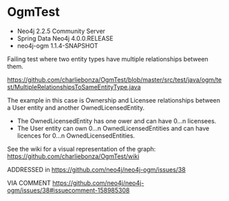 # OgmTest

* Neo4j 2.2.5 Community Server
* Spring Data Neo4j 4.0.0.RELEASE
* neo4j-ogm 1.1.4-SNAPSHOT

Failing test where two entity types have multiple relationships between them.

https://github.com/charliebonza/OgmTest/blob/master/src/test/java/ogm/test/MultipleRelationshipsToSameEntityType.java

The example in this case is Ownership and Licensee relationships between a User entity and another OwnedLicensedEntity. 

* The OwnedLicensedEntity has one ower and can have 0...n licensees. 
* The User entity can own 0...n OwnedLicensedEntities and can have licences for 0...n OwnedLicensedEntities.

See the wiki for a visual representation of the graph:
https://github.com/charliebonza/OgmTest/wiki

ADDRESSED in https://github.com/neo4j/neo4j-ogm/issues/38

VIA COMMENT https://github.com/neo4j/neo4j-ogm/issues/38#issuecomment-158985308

